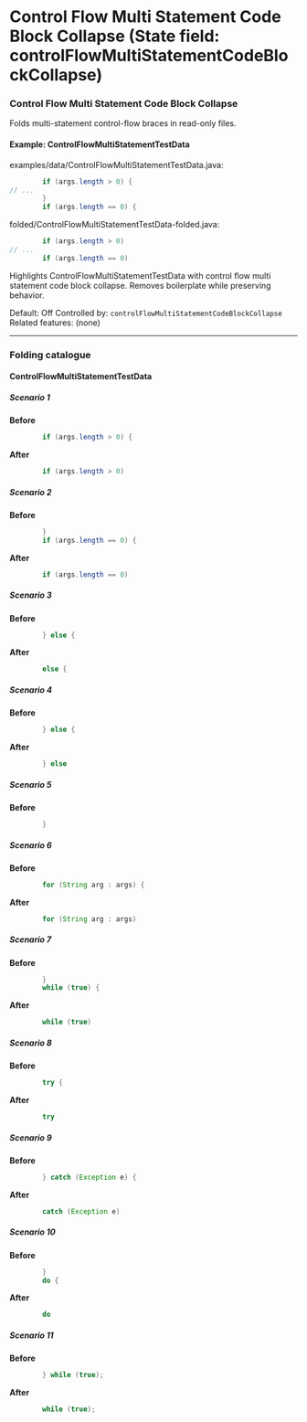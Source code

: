# Control Flow Multi Statement Code Block Collapse (State field: controlFlowMultiStatementCodeBlockCollapse)

### Control Flow Multi Statement Code Block Collapse
Folds multi-statement control-flow braces in read-only files.

#### Example: ControlFlowMultiStatementTestData

examples/data/ControlFlowMultiStatementTestData.java:
```java
        if (args.length > 0) {
// ...
        }
        if (args.length == 0) {
```

folded/ControlFlowMultiStatementTestData-folded.java:
```java
        if (args.length > 0) 
// ...
        if (args.length == 0) 
```

Highlights ControlFlowMultiStatementTestData with control flow multi statement code block collapse.
Removes boilerplate while preserving behavior.

Default: Off
Controlled by: `controlFlowMultiStatementCodeBlockCollapse`
Related features: (none)

---
### Folding catalogue

#### ControlFlowMultiStatementTestData

##### Scenario 1

**Before**
```java
        if (args.length > 0) {
```

**After**
```java
        if (args.length > 0) 
```


##### Scenario 2

**Before**
```java
        }
        if (args.length == 0) {
```

**After**
```java
        if (args.length == 0) 
```


##### Scenario 3

**Before**
```java
        } else {
```

**After**
```java
        else {
```


##### Scenario 4

**Before**
```java
        } else {
```

**After**
```java
        } else 
```


##### Scenario 5

**Before**
```java
        }
```


##### Scenario 6

**Before**
```java
        for (String arg : args) {
```

**After**
```java
        for (String arg : args) 
```


##### Scenario 7

**Before**
```java
        }
        while (true) {
```

**After**
```java
        while (true) 
```


##### Scenario 8

**Before**
```java
        try {
```

**After**
```java
        try 
```


##### Scenario 9

**Before**
```java
        } catch (Exception e) {
```

**After**
```java
        catch (Exception e) 
```


##### Scenario 10

**Before**
```java
        }
        do {
```

**After**
```java
        do 
```


##### Scenario 11

**Before**
```java
        } while (true);
```

**After**
```java
        while (true);
```


